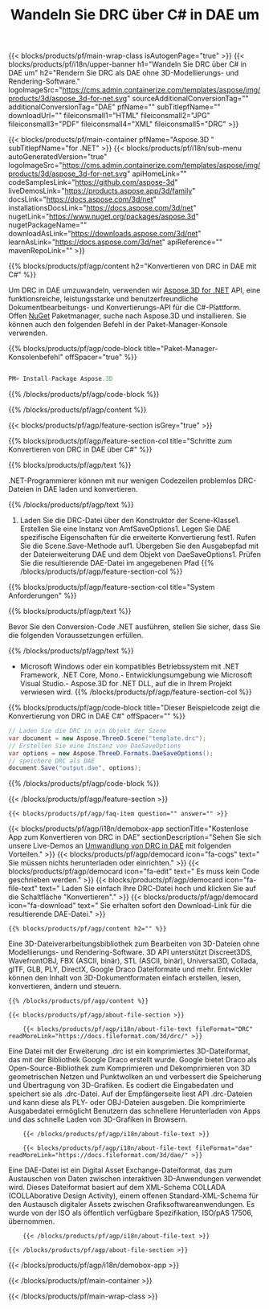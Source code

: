 ﻿---
title: Wandeln Sie DRC über C# in DAE um 
url: /de/net/conversion/drc-to-dae/ 
description: Beispielcode für die Umwandlung von DRC in DAE C#. Verwenden Sie API Beispielcode für die Batch-Konvertierung von DRC Dateien in DAE innerhalb von VB.NET, Asp.NET oder einer beliebigen .NET-basierten Anwendung.
---
{{< blocks/products/pf/main-wrap-class isAutogenPage="true" >}}
{{< blocks/products/pf/i18n/upper-banner h1="Wandeln Sie DRC über C# in DAE um" h2="Rendern Sie DRC als DAE ohne 3D-Modellierungs- und Rendering-Software." logoImageSrc="https://cms.admin.containerize.com/templates/aspose/img/products/3d/aspose_3d-for-net.svg" sourceAdditionalConversionTag="" additionalConversionTag="DAE" pfName="" subTitlepfName="" downloadUrl="" fileiconsmall1="HTML" fileiconsmall2="JPG" fileiconsmall3="PDF" fileiconsmall4="XML" fileiconsmall5="DRC" >}}

{{< blocks/products/pf/main-container pfName="Aspose.3D " subTitlepfName="for .NET" >}}
{{< blocks/products/pf/i18n/sub-menu autoGeneratedVersion="true" logoImageSrc="https://cms.admin.containerize.com/templates/aspose/img/products/3d/aspose_3d-for-net.svg" apiHomeLink="" codeSamplesLink="https://github.com/aspose-3d" liveDemosLink="https://products.aspose.app/3d/family" docsLink="https://docs.aspose.com/3d/net" installationsDocsLink="https://docs.aspose.com/3d/net" nugetLink="https://www.nuget.org/packages/aspose.3d" nugetPackageName="" downloadAsLink="https://downloads.aspose.com/3d/net" learnAsLink="https://docs.aspose.com/3d/net" apiReference="" mavenRepoLink="" >}}

{{% blocks/products/pf/agp/content h2="Konvertieren von DRC in DAE mit C#" %}}

 Um DRC in DAE umzuwandeln, verwenden wir
 [Aspose.3D for .NET](https://products.aspose.com/3d/net) 
 API, eine funktionsreiche, leistungsstarke und benutzerfreundliche Dokumentbearbeitungs- und Konvertierungs-API für die C#-Plattform. Offen
 [NuGet](https://www.nuget.org/packages/aspose.3d) 
 Paketmanager, suche nach
 Aspose.3D 
 und installieren. Sie können auch den folgenden Befehl in der Paket-Manager-Konsole verwenden.

{{% blocks/products/pf/agp/code-block title="Paket-Manager-Konsolenbefehl" offSpacer="true" %}}

```cs

PM> Install-Package Aspose.3D


```

{{% /blocks/products/pf/agp/code-block %}}

{{% /blocks/products/pf/agp/content %}}

{{< blocks/products/pf/agp/feature-section isGrey="true" >}}

{{% blocks/products/pf/agp/feature-section-col title="Schritte zum Konvertieren von DRC in DAE über C#" %}}

{{% blocks/products/pf/agp/text %}}

 .NET-Programmierer können mit nur wenigen Codezeilen problemlos DRC-Dateien in DAE laden und konvertieren.

{{% /blocks/products/pf/agp/text %}}

1. Laden Sie die DRC-Datei über den Konstruktor der Scene-Klasse1. Erstellen Sie eine Instanz von AmfSaveOptions1. Legen Sie DAE spezifische Eigenschaften für die erweiterte Konvertierung fest1. Rufen Sie die Scene.Save-Methode auf1. Übergeben Sie den Ausgabepfad mit der Dateierweiterung DAE und dem Objekt von DaeSaveOptions1. Prüfen Sie die resultierende DAE-Datei im angegebenen Pfad
{{% /blocks/products/pf/agp/feature-section-col %}}

{{% blocks/products/pf/agp/feature-section-col title="System Anforderungen" %}}

{{% blocks/products/pf/agp/text %}}

 Bevor Sie den Conversion-Code .NET ausführen, stellen Sie sicher, dass Sie die folgenden Voraussetzungen erfüllen.

{{% /blocks/products/pf/agp/text %}}

- Microsoft Windows oder ein kompatibles Betriebssystem mit .NET Framework, .NET Core, Mono.- Entwicklungsumgebung wie Microsoft Visual Studio.- Aspose.3D for .NET DLL, auf die in Ihrem Projekt verwiesen wird.
{{% /blocks/products/pf/agp/feature-section-col %}}

{{% blocks/products/pf/agp/code-block title="Dieser Beispielcode zeigt die Konvertierung von DRC in DAE C#" offSpacer="" %}}

```cs
// Laden Sie die DRC in ein Objekt der Szene 
var document = new Aspose.ThreeD.Scene("template.drc");
// Erstellen Sie eine Instanz von DaeSaveOptions 
var options = new Aspose.ThreeD.Formats.DaeSaveOptions();
// speichere DRC als DAE 
document.Save("output.dae", options); 


```

{{% /blocks/products/pf/agp/code-block %}}

{{< /blocks/products/pf/agp/feature-section >}}

    {{< blocks/products/pf/agp/faq-item question="" answer="" >}}
 

<!-- aboutfile Starts -->

{{< blocks/products/pf/agp/i18n/demobox-app sectionTitle="Kostenlose App zum Konvertieren von DRC in DAE" sectionDescription="Sehen Sie sich unsere Live-Demos an [Umwandlung von DRC in DAE](https://products.aspose.app/3d/conversion/drc-to-dae) mit folgenden Vorteilen." >}}
        {{< blocks/products/pf/agp/democard icon="fa-cogs" text=" Sie müssen nichts herunterladen oder einrichten." >}}
        {{< blocks/products/pf/agp/democard icon="fa-edit" text=" Es muss kein Code geschrieben werden." >}}
        {{< blocks/products/pf/agp/democard icon="fa-file-text" text=" Laden Sie einfach Ihre DRC-Datei hoch und klicken Sie auf die Schaltfläche \"Konvertieren\"." >}}
        {{< blocks/products/pf/agp/democard icon="fa-download" text=" Sie erhalten sofort den Download-Link für die resultierende DAE-Datei." >}}

    {{% blocks/products/pf/agp/content h2="" %}}

 Eine 3D-Dateiverarbeitungsbibliothek zum Bearbeiten von 3D-Dateien ohne Modellierungs- und Rendering-Software. 3D API unterstützt Discreet3DS, WavefrontOBJ, FBX (ASCII, binär), STL (ASCII, binär), Universal3D, Collada, glTF, GLB, PLY, DirectX, Google Draco Dateiformate und mehr. Entwickler können den Inhalt von 3D-Dokumentformaten einfach erstellen, lesen, konvertieren, ändern und steuern.



    {{% /blocks/products/pf/agp/content %}}

    {{< blocks/products/pf/agp/about-file-section >}}

        {{< blocks/products/pf/agp/i18n/about-file-text fileFormat="DRC" readMoreLink="https://docs.fileformat.com/3d/drc/" >}}
Eine Datei mit der Erweiterung .drc ist ein komprimiertes 3D-Dateiformat, das mit der Bibliothek Google Draco erstellt wurde. Google bietet Draco als Open-Source-Bibliothek zum Komprimieren und Dekomprimieren von 3D geometrischen Netzen und Punktwolken an und verbessert die Speicherung und Übertragung von 3D-Grafiken. Es codiert die Eingabedaten und speichert sie als .drc-Datei. Auf der Empfängerseite liest API .drc-Dateien und kann diese als PLY- oder OBJ-Dateien ausgeben. Die komprimierte Ausgabedatei ermöglicht Benutzern das schnellere Herunterladen von Apps und das schnelle Laden von 3D-Grafiken in Browsern.

        {{< /blocks/products/pf/agp/i18n/about-file-text >}}

        {{< blocks/products/pf/agp/i18n/about-file-text fileFormat="dae" readMoreLink="https://docs.fileformat.com/3d/dae/" >}}
Eine DAE-Datei ist ein Digital Asset Exchange-Dateiformat, das zum Austauschen von Daten zwischen interaktiven 3D-Anwendungen verwendet wird. Dieses Dateiformat basiert auf dem XML-Schema COLLADA (COLLAborative Design Activity), einem offenen Standard-XML-Schema für den Austausch digitaler Assets zwischen Grafiksoftwareanwendungen. Es wurde von der ISO als öffentlich verfügbare Spezifikation, ISO/pAS 17506, übernommen.

        {{< /blocks/products/pf/agp/i18n/about-file-text >}}

    {{< /blocks/products/pf/agp/about-file-section >}}

{{< /blocks/products/pf/agp/i18n/demobox-app >}}

<!-- aboutfile Ends -->



{{< /blocks/products/pf/main-container >}}
    
{{< /blocks/products/pf/main-wrap-class >}}